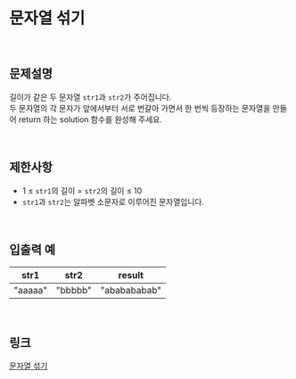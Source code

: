 # 문자열 섞기

<br>

## 문제설명
길이가 같은 두 문자열 `str1`과 `str2`가 주어집니다.<br>
두 문자열의 각 문자가 앞에서부터 서로 번갈아 가면서 한 번씩 등장하는 문자열을 만들어 return 하는 solution 함수를 완성해 주세요.

<br>

## 제한사항
- 1 ≤ `str1`의 길이 = `str2`의 길이 ≤ 10
- `str1`과 `str2`는 알파벳 소문자로 이루어진 문자열입니다.

<br>

## 입출력 예
| str1 | str2 | result |
|---|---|---|
| "aaaaa" | "bbbbb" | "ababababab" |

<br>

## 링크
[문자열 섞기](https://school.programmers.co.kr/learn/courses/30/lessons/181942)
